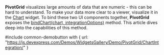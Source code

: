 **PivotGrid** visualizes large amounts of data that are numeric - this can be hard to understand. To make your data more clear to a viewer, visualize it in the [Chart](/api-reference/20%20Data%20Visualization%20Widgets/dxChart '/Documentation/ApiReference/Data_Visualization_Widgets/dxChart/') widget. To bind these two UI components together, **PivotGrid** exposes the [bindChart(chart, integrationOptions)](/api-reference/10%20UI%20Widgets/dxPivotGrid/3%20Methods/bindChart(chart_integrationOptions).md '/Documentation/ApiReference/UI_Widgets/dxPivotGrid/Methods/#bindChartchart_integrationOptions') method. This article dives deep into the capabilities of this method.

#include common-demobutton with {
    url: "https://js.devexpress.com/Demos/WidgetsGallery/Demo/PivotGrid/ChartIntegration/"
}
